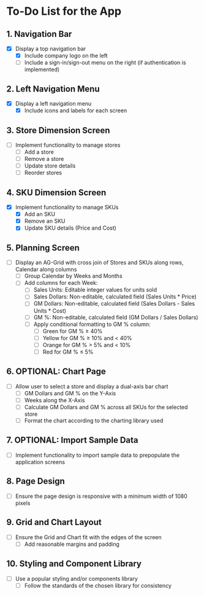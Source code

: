 # To-Do List for the App

## 1. Navigation Bar

- [x] Display a top navigation bar
  - [x] Include company logo on the left
  - [ ] Include a sign-in/sign-out menu on the right (if authentication is implemented)

## 2. Left Navigation Menu

- [x] Display a left navigation menu
  - [x] Include icons and labels for each screen

## 3. Store Dimension Screen

- [ ] Implement functionality to manage stores
  - [ ] Add a store
  - [ ] Remove a store
  - [ ] Update store details
  - [ ] Reorder stores

## 4. SKU Dimension Screen

- [x] Implement functionality to manage SKUs
  - [x] Add an SKU
  - [x] Remove an SKU
  - [x] Update SKU details (Price and Cost)

## 5. Planning Screen

- [ ] Display an AG-Grid with cross join of Stores and SKUs along rows, Calendar along columns
  - [ ] Group Calendar by Weeks and Months
  - [ ] Add columns for each Week:
    - [ ] Sales Units: Editable integer values for units sold
    - [ ] Sales Dollars: Non-editable, calculated field (Sales Units \* Price)
    - [ ] GM Dollars: Non-editable, calculated field (Sales Dollars - Sales Units \* Cost)
    - [ ] GM %: Non-editable, calculated field (GM Dollars / Sales Dollars)
    - [ ] Apply conditional formatting to GM % column:
      - [ ] Green for GM % ≥ 40%
      - [ ] Yellow for GM % ≥ 10% and < 40%
      - [ ] Orange for GM % > 5% and < 10%
      - [ ] Red for GM % ≤ 5%

## 6. OPTIONAL: Chart Page

- [ ] Allow user to select a store and display a dual-axis bar chart
  - [ ] GM Dollars and GM % on the Y-Axis
  - [ ] Weeks along the X-Axis
  - [ ] Calculate GM Dollars and GM % across all SKUs for the selected store
  - [ ] Format the chart according to the charting library used

## 7. OPTIONAL: Import Sample Data

- [ ] Implement functionality to import sample data to prepopulate the application screens

## 8. Page Design

- [ ] Ensure the page design is responsive with a minimum width of 1080 pixels

## 9. Grid and Chart Layout

- [ ] Ensure the Grid and Chart fit with the edges of the screen
  - [ ] Add reasonable margins and padding

## 10. Styling and Component Library

- [ ] Use a popular styling and/or components library
  - [ ] Follow the standards of the chosen library for consistency
